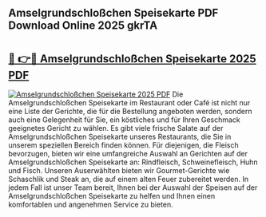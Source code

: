 ## Amselgrundschloßchen Speisekarte PDF Download Online 2025 gkrTA

# <h2><a href="http://gc9k5j.nevu.top/?p=Amselgrundschlo%c3%9fchen+Speisekarte">🔗 👉🔴 Amselgrundschloßchen Speisekarte 2025 PDF</a></h2>

[![Amselgrundschloßchen Speisekarte 2025 PDF](https://i.imgur.com/dBaPXMq.png)](http://gc9k5j.nevu.top/?p=Amselgrundschlo%c3%9fchen+Speisekarte)
Die Amselgrundschloßchen Speisekarte im Restaurant oder Café ist nicht nur eine Liste der Gerichte, die für die Bestellung angeboten werden, sondern auch eine Gelegenheit für Sie, ein köstliches und für Ihren Geschmack geeignetes Gericht zu wählen. Es gibt viele frische Salate auf der Amselgrundschloßchen Speisekarte unseres Restaurants, die Sie in unserem speziellen Bereich finden können. Für diejenigen, die Fleisch bevorzugen, bieten wir eine umfangreiche Auswahl an Gerichten auf der Amselgrundschloßchen Speisekarte an: Rindfleisch, Schweinefleisch, Huhn und Fisch. Unseren Auserwählten bieten wir Gourmet-Gerichte wie Schaschlik und Steak an, die auf einem alten Feuer zubereitet werden. In jedem Fall ist unser Team bereit, Ihnen bei der Auswahl der Speisen auf der Amselgrundschloßchen Speisekarte zu helfen und Ihnen einen komfortablen und angenehmen Service zu bieten.
